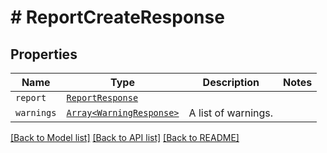 # # ReportCreateResponse



## Properties

Name | Type | Description | Notes
------------ | ------------- | ------------- | -------------
| `report` | [```ReportResponse```](ReportResponse.md) |    |  |
| `warnings` | [```Array<WarningResponse>```](WarningResponse.md) |  A list of warnings.  |  |

[[Back to Model list]](../../README.md#models) [[Back to API list]](../../README.md#endpoints) [[Back to README]](../../README.md)
